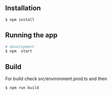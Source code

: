 ## Installation

```bash
$ npm install
```

## Running the app
```bash
# development
$ npm  start
```

## Build
For build check src/environment.prod.ts and then
```bash
$ npm run build
```
